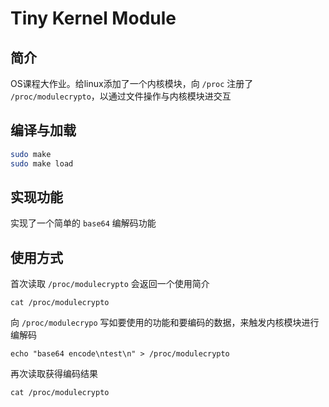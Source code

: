 # Tiny Kernel Module
## 简介

OS课程大作业。给linux添加了一个内核模块，向 `/proc` 注册了 `/proc/modulecrypto`，以通过文件操作与内核模块进交互

## 编译与加载

```bash
sudo make
sudo make load
```

## 实现功能

实现了一个简单的 `base64` 编解码功能

## 使用方式

首次读取 `/proc/modulecrypto` 会返回一个使用简介

```
cat /proc/modulecrypto
```

向 `/proc/modulecrypo` 写如要使用的功能和要编码的数据，来触发内核模块进行编解码

```
echo "base64 encode\ntest\n" > /proc/modulecrypto
```

再次读取获得编码结果

```
cat /proc/modulecrypto
```